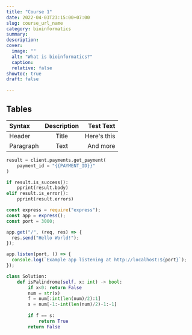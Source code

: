 ```yaml
---
title: "Course 1"
date: 2022-04-03T23:15:00+07:00
slug: course_url_name
category: bioinformatics
summary:
description: 
cover:
  image: ""
  alt: "What is bioinformatics?"
  caption: 
  relative: false
showtoc: true
draft: false

---
```


## Tables

| Syntax      | Description | Test Text     |
| :---        |    :----:   |          ---: |
| Header      | Title       | Here's this   |
| Paragraph   | Text        | And more      |

```python
result = client.payments.get_payment(
    payment_id = "{{PAYMENT_ID}}"
)

if result.is_success():
    pprint(result.body)
elif result.is_error():
    pprint(result.errors)

```

```javascript
const express = require("express");
const app = express();
const port = 3000;

app.get("/", (req, res) => {
  res.send("Hello World!");
});

app.listen(port, () => {
  console.log(`Example app listening at http://localhost:${port}`);
});
```


```python
class Solution:
    def isPalindrome(self, x: int) -> bool:
        if x<0: return False
        num = str(x)
        f = num[:int(len(num)/2):1]
        s = num[-1:-int(len(num)/2)-1:-1]
        
        if f == s:
            return True
        return False
```